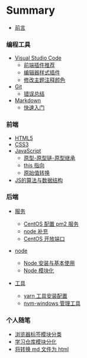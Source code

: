 # Summary

- [前言](README.md)

### 编程工具

- [Visual Studio Code](01-code-tools/01-visual-studio-code/README.md)
  - [前端插件推荐](01-code-tools/01-visual-studio-code/01-前端插件推荐.md)
  - [编辑器样式插件](01-code-tools/01-visual-studio-code/02-编辑器样式插件.md)
  - [修改主题注释颜色](01-code-tools/01-visual-studio-code/03-修改主题注释颜色.md)
- [Git](01-code-tools/02-git/README.md)
  - [错误总结](01-code-tools/02-git/99-错误总结.md)
- [Markdown](01-code-tools/03-markdown/README.md)
  - [快速入门](01-code-tools/03-markdown/01-markdown-快速入门-typora.md)


### 前端

- [HTML5]()
- [CSS3]()
- [JavaScript](02-front-end/03-JavaScript/README.md)
  - [原型-原型链-原型继承](02-front-end/03-JavaScript/01-原型-原型链-原型继承.md)
  - [this 指向](02-front-end/03-JavaScript/02-this-指向.md)
  - [原始值转换](02-front-end/03-JavaScript/03-原始值转换.md)
- [JS的算法与数据结构]()

### 后端

- [服务](03-back-end/01-server/README.md)
  - [CentOS 配置 pm2 服务](03-back-end/01-server/01-CentOS-配置pm2服务.md)
  - [node 补充](03-back-end/01-server/02-node补充.md)
  - [CentOS 开放端口](03-back-end/01-server/03-CentOS-端口开放命令.md)

- [node](03-back-end/02-node/README.md)
  - [Node 安装与基本使用](03-back-end/02-node/01-Node-安装与基本使用.md)
  - [Node 模块化](03-back-end/02-node/02-Node-模块化.md)

- [工具](03-back-end/03-tools/README.md)
  - [yarn 工具安装配置](03-back-end/03-tools/02-yarn-工具安装配置.md)
  - [nvm-windows 管理工具](03-back-end/03-tools/03-nvm-windows-管理工具.md)

### 个人随笔

- [浏览器标签模块分类](99-my-essay/01-浏览器标签页模块分类.md)
- [学习仓库模块分化](99-my-essay/02-学习仓库模块分化.md)
- [将转换 md 文件为 html](99-my-essay/03-教你如何转换md文件为html.md)